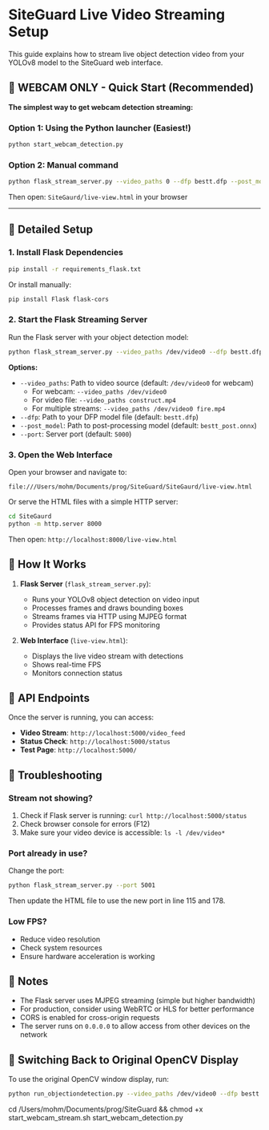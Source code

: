 # SiteGuard Live Video Streaming Setup

This guide explains how to stream live object detection video from your YOLOv8 model to the SiteGuard web interface.

## 🎥 WEBCAM ONLY - Quick Start (Recommended)

**The simplest way to get webcam detection streaming:**

### Option 1: Using the Python launcher (Easiest!)
```bash
python start_webcam_detection.py
```

### Option 2: Manual command
```bash
python flask_stream_server.py --video_paths 0 --dfp bestt.dfp --post_model bestt_post.onnx
```

Then open: `SiteGaurd/live-view.html` in your browser

---

## 🚀 Detailed Setup

### 1. Install Flask Dependencies

```bash
pip install -r requirements_flask.txt
```

Or install manually:
```bash
pip install Flask flask-cors
```

### 2. Start the Flask Streaming Server

Run the Flask server with your object detection model:

```bash
python flask_stream_server.py --video_paths /dev/video0 --dfp bestt.dfp --post_model bestt_post.onnx
```

**Options:**
- `--video_paths`: Path to video source (default: `/dev/video0` for webcam)
  - For webcam: `--video_paths /dev/video0`
  - For video file: `--video_paths construct.mp4`
  - For multiple streams: `--video_paths /dev/video0 fire.mp4`
- `--dfp`: Path to your DFP model file (default: `bestt.dfp`)
- `--post_model`: Path to post-processing model (default: `bestt_post.onnx`)
- `--port`: Server port (default: `5000`)

### 3. Open the Web Interface

Open your browser and navigate to:
```
file:///Users/mohm/Documents/prog/SiteGuard/SiteGaurd/live-view.html
```

Or serve the HTML files with a simple HTTP server:
```bash
cd SiteGaurd
python -m http.server 8000
```

Then open: `http://localhost:8000/live-view.html`

## 📡 How It Works

1. **Flask Server** (`flask_stream_server.py`):
   - Runs your YOLOv8 object detection on video input
   - Processes frames and draws bounding boxes
   - Streams frames via HTTP using MJPEG format
   - Provides status API for FPS monitoring

2. **Web Interface** (`live-view.html`):
   - Displays the live video stream with detections
   - Shows real-time FPS
   - Monitors connection status

## 🔧 API Endpoints

Once the server is running, you can access:

- **Video Stream**: `http://localhost:5000/video_feed`
- **Status Check**: `http://localhost:5000/status`
- **Test Page**: `http://localhost:5000/`

## 🐛 Troubleshooting

### Stream not showing?
1. Check if Flask server is running: `curl http://localhost:5000/status`
2. Check browser console for errors (F12)
3. Make sure your video device is accessible: `ls -l /dev/video*`

### Port already in use?
Change the port:
```bash
python flask_stream_server.py --port 5001
```

Then update the HTML file to use the new port in line 115 and 178.

### Low FPS?
- Reduce video resolution
- Check system resources
- Ensure hardware acceleration is working

## 📝 Notes

- The Flask server uses MJPEG streaming (simple but higher bandwidth)
- For production, consider using WebRTC or HLS for better performance
- CORS is enabled for cross-origin requests
- The server runs on `0.0.0.0` to allow access from other devices on the network

## 🔄 Switching Back to Original OpenCV Display

To use the original OpenCV window display, run:
```bash
python run_objectiondetection.py --video_paths /dev/video0 --dfp bestt.dfp --post_model bestt_post.onnx
```














cd /Users/mohm/Documents/prog/SiteGuard && chmod +x start_webcam_stream.sh start_webcam_detection.py